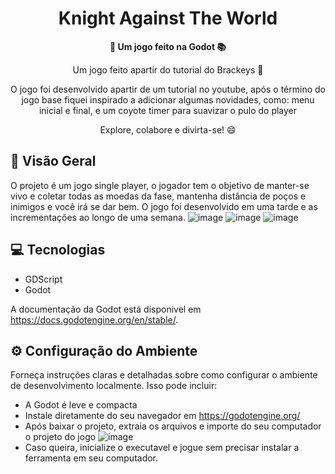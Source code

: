 <h1 align="center">Knight Against The World</h1>



<div align="center">
  <strong>🚀 Um jogo feito na Godot 📚</strong>
</div>

<div align="center">
  <p>Um jogo feito apartir do tutorial do Brackeys 🎉</p>
  <p>O jogo foi desenvolvido apartir de um tutorial no youtube, após o término do jogo base fiquei inspirado a adicionar algumas novidades, como: menu inicial e final, e um coyote timer para suavizar o pulo do player </p>
  <p>Explore, colabore e divirta-se! 😄</p>
</div>

## 🔭 Visão Geral

O projeto é um jogo single player, o jogador tem o objetivo de manter-se vivo e coletar todas as moedas da fase, mantenha distância de poços e inimigos e você irá se dar bem. O jogo foi desenvolvido em uma tarde e as incrementações ao longo de uma semana.
![image](https://github.com/user-attachments/assets/ba3dd482-04fa-4da5-abe5-7da80a11abd2)
![image](https://github.com/user-attachments/assets/757bf3d3-6a7e-43bb-9127-0d660e071789)
![image](https://github.com/user-attachments/assets/6e0609ac-021f-4d10-abbf-dc77a468faf5)



## 💻 Tecnologias

- GDScript
- Godot

A documentação da Godot está disponivel em https://docs.godotengine.org/en/stable/.

## ⚙️ Configuração do Ambiente

Forneça instruções claras e detalhadas sobre como configurar o ambiente de desenvolvimento localmente. Isso pode incluir:

- A Godot é leve e compacta
- Instale diretamente do seu navegador em https://godotengine.org/
- Após baixar o projeto, extraia os arquivos e importe do seu computador o projeto do jogo
![image](https://github.com/user-attachments/assets/a9a841b7-2496-4aa8-b73b-b96888cf4103)
- Caso queira, inicialize o executavel e jogue sem precisar instalar a ferramenta em seu computador.
  
